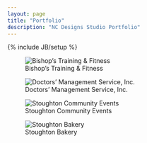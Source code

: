 ```yaml
---
layout: page
title: "Portfolio"
description: "NC Designs Studio Portfolio"
---
```

{% include JB/setup %}

<main role="main">
	<article>
		<figure class="col-xs-12 col-sm-3 thumbnail">
			<picture>
			<source class="img-responsive" media="(max-width:480px)" srcset="https://i.imgur.com/AGzU0bj.jpg, https://i.imgur.com/A2eP7ZD.jpg 2x">
			<img class="img-responsive" src="https://i.imgur.com/QX9iKlw.jpg" alt="Bishop&rsquo;s Training &amp; Fitness" /></picture><br>
			<figcaption>Bishop&rsquo;s Training &amp; Fitness</figcaption>
		</figure>
		<figure class="col-xs-12 col-sm-3 thumbnail">
			<picture>
			<source class="img-responsive" media="(max-width:480px)" srcset="https://i.imgur.com/ysjPEXp.jpg?1, https://i.imgur.com/NSIP9lF.jpg?1 2x">
			<img class="img-responsive" src="https://i.imgur.com/ieNZfe8.gif" alt="Doctors&rsquo; Management Service, Inc." /></picture><br>
			<figcaption>Doctors&rsquo; Management Service, Inc.</figcaption>
		</figure>
		<figure class="col-xs-12 col-sm-3 thumbnail">
			<picture>
			<source class="img-responsive" media="(max-width:480px)" srcset="https://i.imgur.com/jl9SVXH.png, https://i.imgur.com/OCBk87j.png 2x">
			<img class="img-responsive" src="https://i.imgur.com/SzJSEuH.jpg" alt="Stoughton Community Events" /></picture><br>
			<figcaption>Stoughton Community Events</figcaption>
		</figure>
		<figure class="col-xs-12 col-sm-3 thumbnail">
			<picture>
			<source class="img-responsive" media="(max-width:480px)" srcset="https://i.imgur.com/S3aVcZP.png, https://i.imgur.com/4OXZIeq.jpg 2x">
			<img class="img-responsive" src="https://i.imgur.com/vIxXhSg.gif" alt="Stoughton Bakery" /></picture>
			<figcaption>Stoughton Bakery</figcaption>
		</figure>
	</article>
</main>